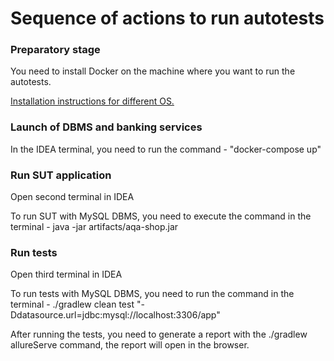# Sequence of actions to run autotests

### Preparatory stage

You need to install Docker on the machine where you want to run the autotests.

[Installation instructions for different OS.](https://github.com/netology-code/aqa-homeworks/blob/master/docker/installation.md)

### Launch of DBMS and banking services
In the IDEA terminal, you need to run the command - "docker-compose up"

### Run SUT application
Open second terminal in IDEA

To run SUT with MySQL DBMS, you need to execute the command in the terminal - java -jar artifacts/aqa-shop.jar


### Run tests

Open third terminal in IDEA

To run tests with MySQL DBMS, you need to run the command in the terminal - ./gradlew clean test "-Ddatasource.url=jdbc:mysql://localhost:3306/app"

After running the tests, you need to generate a report with the ./gradlew allureServe command, the report will open in the browser.